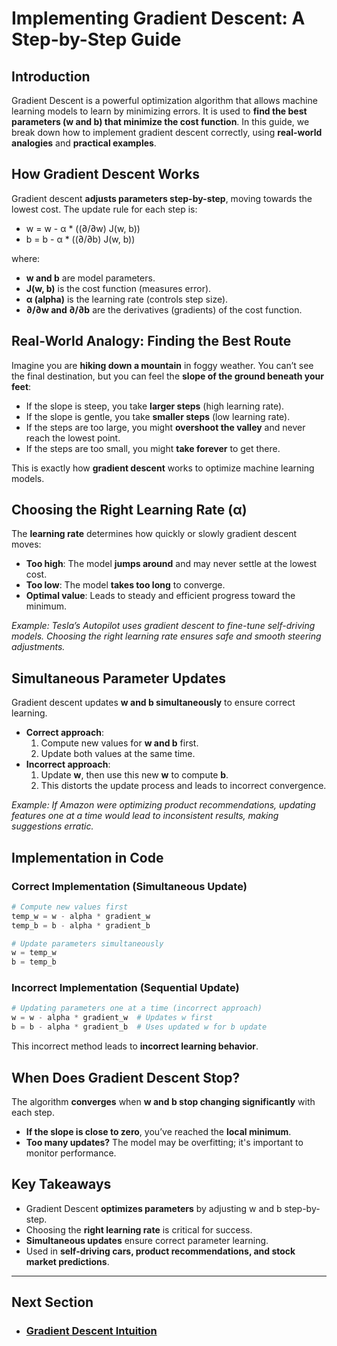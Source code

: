 # Implementing Gradient Descent: A Step-by-Step Guide

## Introduction
Gradient Descent is a powerful optimization algorithm that allows machine learning models to learn by minimizing errors. It is used to **find the best parameters (w and b) that minimize the cost function**. In this guide, we break down how to implement gradient descent correctly, using **real-world analogies** and **practical examples**.

## How Gradient Descent Works
Gradient descent **adjusts parameters step-by-step**, moving towards the lowest cost. The update rule for each step is:

- w = w - α * ((∂/∂w) J(w, b))
- b = b - α * ((∂/∂b) J(w, b))


where:
- **w and b** are model parameters.
- **J(w, b)** is the cost function (measures error).
- **α (alpha)** is the learning rate (controls step size).
- **∂/∂w and ∂/∂b** are the derivatives (gradients) of the cost function.

## Real-World Analogy: Finding the Best Route
Imagine you are **hiking down a mountain** in foggy weather. You can’t see the final destination, but you can feel the **slope of the ground beneath your feet**:
- If the slope is steep, you take **larger steps** (high learning rate).
- If the slope is gentle, you take **smaller steps** (low learning rate).
- If the steps are too large, you might **overshoot the valley** and never reach the lowest point.
- If the steps are too small, you might **take forever** to get there.

This is exactly how **gradient descent** works to optimize machine learning models.

## Choosing the Right Learning Rate (α)
The **learning rate** determines how quickly or slowly gradient descent moves:
- **Too high**: The model **jumps around** and may never settle at the lowest cost.
- **Too low**: The model **takes too long** to converge.
- **Optimal value**: Leads to steady and efficient progress toward the minimum.

_Example: Tesla’s Autopilot uses gradient descent to fine-tune self-driving models. Choosing the right learning rate ensures safe and smooth steering adjustments._

## Simultaneous Parameter Updates
Gradient descent updates **w and b simultaneously** to ensure correct learning. 
- **Correct approach**:
  1. Compute new values for **w and b** first.
  2. Update both values at the same time.
- **Incorrect approach**:
  1. Update **w**, then use this new **w** to compute **b**.
  2. This distorts the update process and leads to incorrect convergence.

_Example: If Amazon were optimizing product recommendations, updating features one at a time would lead to inconsistent results, making suggestions erratic._

## Implementation in Code
### Correct Implementation (Simultaneous Update)
```python
# Compute new values first
temp_w = w - alpha * gradient_w
temp_b = b - alpha * gradient_b

# Update parameters simultaneously
w = temp_w
b = temp_b
```
### Incorrect Implementation (Sequential Update)
```python
# Updating parameters one at a time (incorrect approach)
w = w - alpha * gradient_w  # Updates w first
b = b - alpha * gradient_b  # Uses updated w for b update
```
This incorrect method leads to **incorrect learning behavior**.

## When Does Gradient Descent Stop?
The algorithm **converges** when **w and b stop changing significantly** with each step.
- **If the slope is close to zero**, you’ve reached the **local minimum**.
- **Too many updates?** The model may be overfitting; it's important to monitor performance.

## Key Takeaways
- Gradient Descent **optimizes parameters** by adjusting w and b step-by-step.  
- Choosing the **right learning rate** is critical for success.  
- **Simultaneous updates** ensure correct parameter learning.  
- Used in **self-driving cars, product recommendations, and stock market predictions**.  

---
## Next Section
- ### [Gradient Descent Intuition](Gradient_Descent_Intuition.md)
